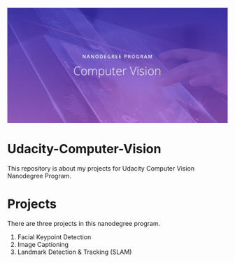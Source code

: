 ![image](https://github.com/tomanick/Udacity-Computer-Vision/blob/master/images/computer-vision-nanodegree--nd891.jpg)

# Udacity-Computer-Vision
This repository is about my projects for Udacity Computer Vision Nanodegree Program. 

# Projects
There are three projects in this nanodegree program. 
1. Facial Keypoint Detection
2. Image Captioning
3. Landmark Detection & Tracking (SLAM)
